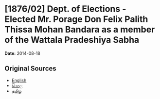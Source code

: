 # [1876/02] Dept. of Elections - Elected Mr. Porage Don Felix Palith Thissa Mohan Bandara as a member of the Wattala Pradeshiya Sabha

**Date:** 2014-08-18

## Original Sources

- [English](https://documents.gov.lk/view/extra-gazettes/2014/8/1876-02_E.pdf)
- [සිංහල](https://documents.gov.lk/view/extra-gazettes/2014/8/1876-02_S.pdf)
- [தமிழ்](https://documents.gov.lk/view/extra-gazettes/2014/8/1876-02_T.pdf)
